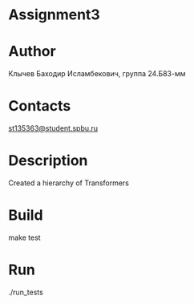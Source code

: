 # Assignment3
# Author
Клычев Баходир Исламбекович, группа 24.Б83-мм
# Contacts
st135363@student.spbu.ru
# Description
Created a hierarchy of Transformers
# Build
make test
# Run
./run_tests
